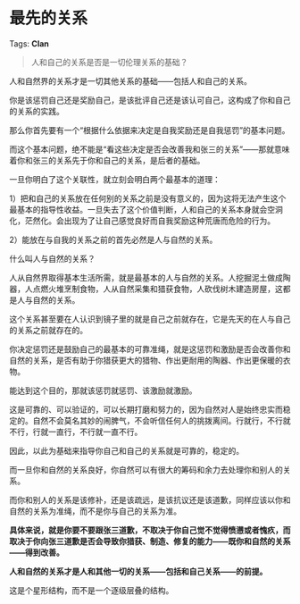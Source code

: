 # 最先的关系

Tags: **Clan**

> 人和自己的关系是否是一切伦理关系的基础？



人和自然界的关系才是一切其他关系的基础——包括人和自己的关系。

你是该惩罚自己还是奖励自己，是该批评自己还是该认可自己，这构成了你和自己的关系的实践。

那么你首先要有一个“根据什么依据来决定是自我奖励还是自我惩罚”的基本问题。

而这个基本问题，绝不能是“看这些决定是否会改善我和张三的关系”——那就意味着你和张三的关系先于你和自己的关系，是后者的基础。

一旦你明白了这个关联性，就立刻会明白两个最基本的道理：

1）把和自己的关系放在任何别的关系之前是没有意义的，因为这将无法产生这个最基本的指导性收益。一旦失去了这个价值判断，人和自己的关系本身就会空洞化，茫然化。会出现为了让自己感觉良好而自我奖励这种荒唐而危险的行为。

2）能放在与自我的关系之前的首先必然是人与自然的关系。

什么叫人与自然的关系？

人从自然界取得基本生活所需，就是最基本的人与自然的关系。人挖掘泥土做成陶器，人点燃火堆烹制食物，人从自然采集和猎获食物，人砍伐树木建造房屋，这都是人与自然的关系。

这个关系甚至要在人认识到镜子里的就是自己之前就存在，它是先天的在人与自己的关系之前就存在的。

你决定惩罚还是鼓励自己的最基本的可靠准绳，就是这惩罚和激励是否会改善你和自然的关系，是否有助于你猎获更大的猎物、作出更耐用的陶器、作出更保暖的衣物。

能达到这个目的，那就该惩罚就惩罚、该激励就激励。

这是可靠的、可以验证的，可以长期打磨和努力的，因为自然对人是始终忠实而稳定的。自然不会莫名其妙的闹脾气，不会听信任何人的挑拨离间。行就行，不行就不行，行就一直行，不行就一直不行。

因此，以此为基础来指导你自己和自己的关系就是可靠的，稳定的。

而一旦你和自然的关系良好，你自然可以有很大的筹码和余力去处理你和别人的关系。

而你和别人的关系是该修补，还是该疏远，是该抗议还是该道歉，同样应该以你和自然的关系为准绳，而不是你与自己的关系为准。

**具体来说，就是你要不要跟张三道歉，不取决于你自己觉不觉得愤懑或者愧疚，而取决于你向张三道歉是否会导致你猎获、制造、修复的能力——既你和自然的关系——得到改善。**

**人和自然的关系才是人和其他一切的关系——包括和自己关系——的前提。**

这是个星形结构，而不是一个逐级层叠的结构。



